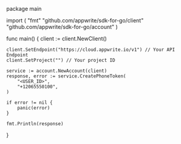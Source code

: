 package main

import (
    "fmt"
    "github.com/appwrite/sdk-for-go/client"
    "github.com/appwrite/sdk-for-go/account"
)

func main() {
    client := client.NewClient()

    client.SetEndpoint("https://cloud.appwrite.io/v1") // Your API Endpoint
    client.SetProject("") // Your project ID

    service := account.NewAccount(client)
    response, error := service.CreatePhoneToken(
        "<USER_ID>",
        "+12065550100",
    )

    if error != nil {
        panic(error)
    }

    fmt.Println(response)
}
